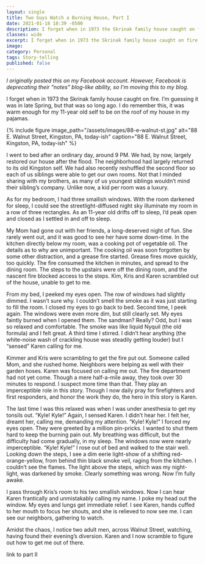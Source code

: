 ```yaml
---
layout: single
title: Two Guys Watch a Burning House, Part I
date: 2021-01-18 18:39 -0500
description: I forget when in 1973 the Skrinak family house caught on fire. I’m guessing it was in late Spring, but that was so long ago.
classes: wide
excerpt: I forget when in 1973 the Skrinak family house caught on fire. I’m guessing it was in late Spring, but that was so long ago.
image: 
category: Personal 
tags: Story-telling
published: false 
---
```


*I originally posted this on my Facebook account. However, Facebook is deprecating their "notes" blog-like ability, so I'm moving this to my blog.* 

I forget when in 1973 the Skrinak family house caught on fire. I’m guessing it was in late Spring, but that was so long ago. I do remember this, it was warm enough for my 11-year old self to be on the roof of my house in my pajamas.

{% include figure image_path="/assets/images/88-e-walnut-st.jpg" alt="88 E. Walnut Street, Kingston, PA, today-ish" caption="88 E. Walnut Street, Kingston, PA, today-ish" %} 

I went to bed after an ordinary day, around 9 PM. We had, by now, largely restored our house after the flood. The neighborhood had largely returned to its old Kingston self. We had also recently reshuffled the second floor so each of us siblings were able to get our own rooms. Not that I minded sharing with my brothers, as many of us youngest siblings wouldn’t mind their sibling’s company. Unlike now, a kid per room was a luxury.  

As for my bedroom, I had three smallish windows. With the room darkened for sleep, I could see the streetlight-diffused night sky illuminate my room in a row of three rectangles. As an 11-year old drifts off to sleep, I’d peak open and closed as I settled in and off to sleep.  

My Mom had gone out with her friends, a long-deserved night of fun. She rarely went out, and it was good to see her have some down-time. In the kitchen directly below my room, was a cooking pot of vegetable oil. The details as to why are unimportant. The cooking oil was soon forgotten by some other distraction, and a grease fire started. Grease fires move quickly, too quickly. The fire consumed the kitchen in minutes, and spread to the dining room. The steps to the upstairs were off the dining room, and the nascent fire blocked access to the steps. Kim, Kris and Karen scrambled out of the house, unable to get to me.  

From my bed, I peeked my eyes open. The row of windows had slightly dimmed. I wasn’t sure why. I couldn’t smell the smoke as it was just starting to fill the room. I closed my eyes to go back to bed. Second time, I peek again. The windows were even more dim, but still clearly set. My eyes faintly burned when I opened them. The sandman? Really? Odd, but I was so relaxed and comfortable. The smoke was like liquid Nyquil (the old formula) and I felt great. A third time I stirred. I didn’t hear anything (the white-noise wash of crackling house was steadily getting louder) but I “sensed” Karen calling for me.  

Kimmer and Kris were scrambling to get the fire put out. Someone called Mom, and she rushed home. Neighbors were helping as well with their garden hoses. Karen was focused on calling me out. The fire department had not yet come. Though a mere half-a-mile away, they took over 30 minutes to respond. I suspect more time than that. They play an imperceptible role in this story. Though I now daily pray for firefighters and first responders, and honor the work they do, the hero in this story is Karen.  

The last time I was this relaxed was when I was under anesthesia to get my tonsils out. “Kyle! Kyle!” Again, I sensed Karen. I didn’t hear her. I felt her, dreamt her, calling me, demanding my attention. “Kyle! Kyle!” I forced my eyes open. They were greeted by a million pin-pricks. I wanted to shut them hard to keep the burning pain out. My breathing was difficult, but the difficulty had come gradually, in my sleep. The windows now were nearly imperceptible. “Kyle! Kyle!” I rose out of bed and walked to the stair well. Looking down the steps, I see a dim eerie light-show of a shifting red-orange-yellow, from behind thin black smoke veil, raging from the kitchen. I couldn’t see the flames. The light above the steps, which was my night-light, was darkened by smoke. Clearly something was wrong. Now I’m fully awake.  

I pass through Kris’s room to his two smallish windows. Now I can hear Karen frantically and unmistakably calling my name. I poke my head out the window. My eyes and lungs get immediate relief. I see Karen, hands cuffed to her mouth to focus her shouts, and she is relieved to now see me. I can see our neighbors, gathering to watch.  

Amidst the chaos, I notice two adult men, across Walnut Street, watching, having found their evening’s diversion. Karen and I now scramble to figure out how to get me out of there.

link to part II
